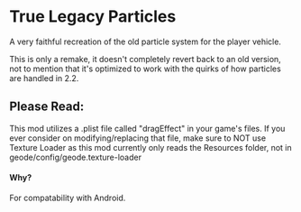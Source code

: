 # True Legacy Particles
A very faithful recreation of the old particle system for the player vehicle.

This is only a <cg>remake</c>, it doesn't completely revert back to an old version, not to mention that it's optimized to work with the quirks of how particles are handled in 2.2.

## Please Read:
This mod utilizes a .plist file called "dragEffect" in your game's files. If you ever consider on modifying/replacing that file, make sure to <cr>NOT</c> use Texture Loader as this mod currently only reads the <co>Resources</c> folder, not in <co>geode/config/geode.texture-loader</c>
#### Why?
For compatability with <cg>Android.</c>